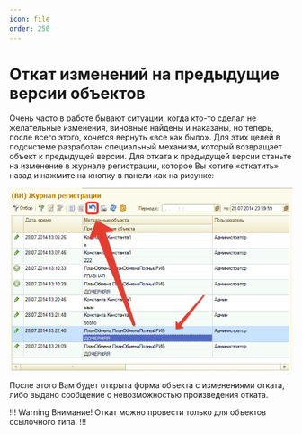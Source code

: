 ```yaml
---
icon: file
order: 250
---
```


# Откат изменений на предыдущие версии объектов

Очень часто в работе бывают ситуации, когда кто-то сделал не желательные изменения, виновные найдены и наказаны, но теперь, после всего этого, хочется вернуть «все как было». Для этих целей в подсистеме разработан специальный механизм, который возвращает объект к предыдущей версии.
Для отката к предыдущей версии станьте на изменение в журнале регистрации, которое Вы хотите «откатить» назад и нажмите на кнопку в панели как на рисунке:

![Откат изменений](static/01_ОткатИзменений.png)

После этого Вам будет открыта форма объекта с изменениями отката, либо выдано сообщение с невозможностью произведения отката.

!!! Warning Внимание! 
Откат можно провести только для объектов ссылочного типа.
!!!